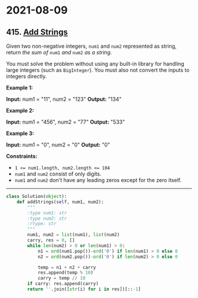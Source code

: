 # 2021-08-09

## 415. [Add Strings](https://leetcode.com/problems/add-strings/)

Given two non-negative integers, `num1` and `num2` represented as string, return _the sum of_ `num1` _and_ `num2` _as a string_.

You must solve the problem without using any built-in library for handling large integers (such as `BigInteger`). You must also not convert the inputs to integers directly.

**Example 1:**

**Input:** num1 = "11", num2 = "123"
**Output:** "134"

**Example 2:**

**Input:** num1 = "456", num2 = "77"
**Output:** "533"

**Example 3:**

**Input:** num1 = "0", num2 = "0"
**Output:** "0"

**Constraints:**

- `1 <= num1.length, num2.length <= 104`
- `num1` and `num2` consist of only digits.
- `num1` and `num2` don't have any leading zeros except for the zero itself.

---

```py
class Solution(object):
    def addStrings(self, num1, num2):
        """
        :type num1: str
        :type num2: str
        :rtype: str
        """
        num1, num2 = list(num1), list(num2)
        carry, res = 0, []
        while len(num2) > 0 or len(num1) > 0:
            n1 = ord(num1.pop())-ord('0') if len(num1) > 0 else 0
            n2 = ord(num2.pop())-ord('0') if len(num2) > 0 else 0

            temp = n1 + n2 + carry
            res.append(temp % 10)
            carry = temp // 10
        if carry: res.append(carry)
        return ''.join([str(i) for i in res])[::-1]
```
